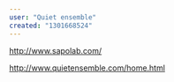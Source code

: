 ```yaml
---
user: "Quiet ensemble"
created: "1301668524"
---
```



http://www.sapolab.com/

http://www.quietensemble.com/home.html


